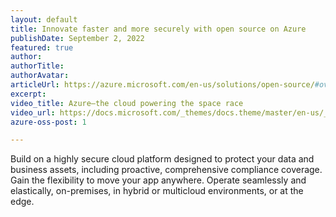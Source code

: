 ```yaml
---
layout: default
title: Innovate faster and more securely with open source on Azure
publishDate: September 2, 2022
featured: true
author: 
authorTitle: 
authorAvatar: 
articleUrl: https://azure.microsoft.com/en-us/solutions/open-source/#overview
excerpt: 
video_title: Azure—the cloud powering the space race
video_url: https://docs.microsoft.com/_themes/docs.theme/master/en-us/_themes/global/video-embed.html?id=ec3d794c-eb61-42fe-a0ae-016cfa1663a4
azure-oss-post: 1

---
```

Build on a highly secure cloud platform designed to protect your data and business assets, including proactive, comprehensive compliance coverage.  Gain the flexibility to move your app anywhere. Operate seamlessly and elastically, on-premises, in hybrid or multicloud environments, or at the edge.